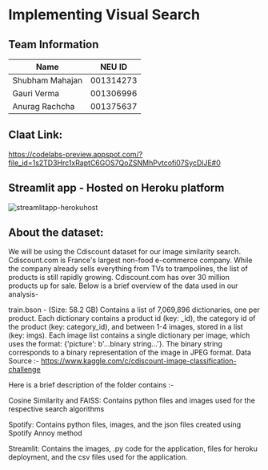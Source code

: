 # Implementing Visual Search

## Team Information
| Name | NEU ID |
| --- | --- |
| Shubham Mahajan | 001314273 |
| Gauri Verma | 001306996 |
| Anurag Rachcha | 001375637 |


## Claat Link: 
https://codelabs-preview.appspot.com/?file_id=1s2TD3Hrc1xRaptC6GOS7QoZSNMhPvtcofi07SycDlJE#0

## Streamlit app - Hosted on Heroku platform


![streamlitapp-herokuhost](https://user-images.githubusercontent.com/59700753/87215750-99c17000-c307-11ea-965d-67a4aa6c868d.png)


## About the dataset: 

We will be using the Cdiscount dataset for our image similarity search. Cdiscount.com is France's largest non-food e-commerce company. While the company already sells everything from TVs to trampolines, the list of products is still rapidly growing. Cdiscount.com has over 30 million products up for sale. Below is a brief overview of the data used in our analysis-

train.bson - (Size: 58.2 GB) Contains a list of 7,069,896 dictionaries, one per product. Each dictionary contains a product id (key: _id), the category id of the product (key: category_id), and between 1-4 images, stored in a list (key: imgs). Each image list contains a single dictionary per image, which uses the format: {'picture': b'...binary string...'}. The binary string corresponds to a binary representation of the image in JPEG format.
Data Source :- https://www.kaggle.com/c/cdiscount-image-classification-challenge

Here is a brief description of the folder contains :- 

Cosine Similarity and FAISS: Contains python files and images used for the respective search algorithms

Spotify: Contains python files, images, and the json files created using Spotify Annoy method

Streamlit: Contains the images, .py code for the application, files for heroku deployment, and the csv files used for the application.



